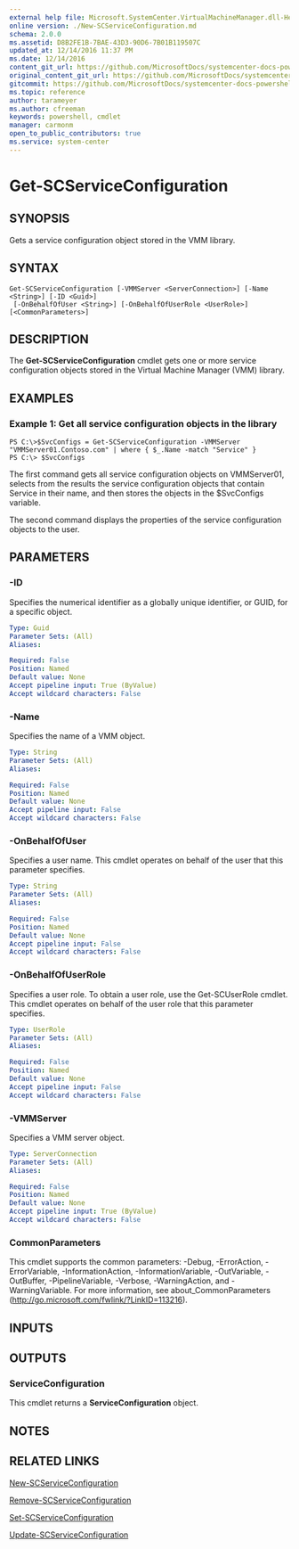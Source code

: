 ```yaml
---
external help file: Microsoft.SystemCenter.VirtualMachineManager.dll-Help.xml
online version: ./New-SCServiceConfiguration.md
schema: 2.0.0
ms.assetid: D8B2FE1B-7BAE-43D3-90D6-7B01B119507C
updated_at: 12/14/2016 11:37 PM
ms.date: 12/14/2016
content_git_url: https://github.com/MicrosoftDocs/systemcenter-docs-powershell/blob/master/systemcenter-cmdlets/SystemCenter2016/VirtualMachineManager/v1/Get-SCServiceConfiguration.md
original_content_git_url: https://github.com/MicrosoftDocs/systemcenter-docs-powershell/blob/master/systemcenter-cmdlets/SystemCenter2016/VirtualMachineManager/v1/Get-SCServiceConfiguration.md
gitcommit: https://github.com/MicrosoftDocs/systemcenter-docs-powershell/blob/ddd0fefc9adaabb9394eb6c21b33370913d1830d/systemcenter-cmdlets/SystemCenter2016/VirtualMachineManager/v1/Get-SCServiceConfiguration.md
ms.topic: reference
author: tarameyer
ms.author: cfreeman
keywords: powershell, cmdlet
manager: carmonm
open_to_public_contributors: true
ms.service: system-center
---
```


# Get-SCServiceConfiguration

## SYNOPSIS
Gets a service configuration object stored in the VMM library.

## SYNTAX

```
Get-SCServiceConfiguration [-VMMServer <ServerConnection>] [-Name <String>] [-ID <Guid>]
 [-OnBehalfOfUser <String>] [-OnBehalfOfUserRole <UserRole>] [<CommonParameters>]
```

## DESCRIPTION
The **Get-SCServiceConfiguration** cmdlet gets one or more service configuration objects stored in the Virtual Machine Manager (VMM) library.

## EXAMPLES

### Example 1: Get all service configuration objects in the library
```
PS C:\>$SvcConfigs = Get-SCServiceConfiguration -VMMServer "VMMServer01.Contoso.com" | where { $_.Name -match "Service" }
PS C:\> $SvcConfigs
```

The first command gets all service configuration objects on VMMServer01, selects from the results the service configuration objects that contain Service in their name, and then stores the objects in the $SvcConfigs variable.

The second command displays the properties of the service configuration objects to the user.

## PARAMETERS

### -ID
Specifies the numerical identifier as a globally unique identifier, or GUID, for a specific object.

```yaml
Type: Guid
Parameter Sets: (All)
Aliases: 

Required: False
Position: Named
Default value: None
Accept pipeline input: True (ByValue)
Accept wildcard characters: False
```

### -Name
Specifies the name of a VMM object.

```yaml
Type: String
Parameter Sets: (All)
Aliases: 

Required: False
Position: Named
Default value: None
Accept pipeline input: False
Accept wildcard characters: False
```

### -OnBehalfOfUser
Specifies a user name.
This cmdlet operates on behalf of the user that this parameter specifies.

```yaml
Type: String
Parameter Sets: (All)
Aliases: 

Required: False
Position: Named
Default value: None
Accept pipeline input: False
Accept wildcard characters: False
```

### -OnBehalfOfUserRole
Specifies a user role.
To obtain a user role, use the Get-SCUserRole cmdlet.
This cmdlet operates on behalf of the user role that this parameter specifies.

```yaml
Type: UserRole
Parameter Sets: (All)
Aliases: 

Required: False
Position: Named
Default value: None
Accept pipeline input: False
Accept wildcard characters: False
```

### -VMMServer
Specifies a VMM server object.

```yaml
Type: ServerConnection
Parameter Sets: (All)
Aliases: 

Required: False
Position: Named
Default value: None
Accept pipeline input: True (ByValue)
Accept wildcard characters: False
```

### CommonParameters
This cmdlet supports the common parameters: -Debug, -ErrorAction, -ErrorVariable, -InformationAction, -InformationVariable, -OutVariable, -OutBuffer, -PipelineVariable, -Verbose, -WarningAction, and -WarningVariable. For more information, see about_CommonParameters (http://go.microsoft.com/fwlink/?LinkID=113216).

## INPUTS

## OUTPUTS

### ServiceConfiguration
This cmdlet returns a **ServiceConfiguration** object.

## NOTES

## RELATED LINKS

[New-SCServiceConfiguration](xref:SystemCenter2016/VirtualMachineManager/v1/New-SCServiceConfiguration.md)

[Remove-SCServiceConfiguration](xref:SystemCenter2016/VirtualMachineManager/v1/Remove-SCServiceConfiguration.md)

[Set-SCServiceConfiguration](xref:SystemCenter2016/VirtualMachineManager/v1/Set-SCServiceConfiguration.md)

[Update-SCServiceConfiguration](xref:SystemCenter2016/VirtualMachineManager/v1/Update-SCServiceConfiguration.md)

